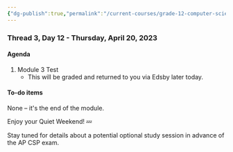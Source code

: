 ```yaml
---
{"dg-publish":true,"permalink":"/current-courses/grade-12-computer-science/thread-3/day-12/","dgHomeLink":false}
---
```


### Thread 3, Day 12 - Thursday, April 20, 2023

#### Agenda

1. Module 3 Test
	- This will be graded and returned to you via Edsby later today.

#### To-do items

None – it's the end of the module.

Enjoy your Quiet Weekend! 💤

Stay tuned for details about a potential optional study session in advance of the AP CSP exam.


